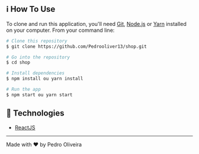 ## :information_source: How To Use

To clone and run this application, you'll need [Git](https://git-scm.com), [Node.js](https://nodejs.org/en/) or [Yarn](https://yarnpkg.com/getting-started) installed on your computer. From your command line:

```bash
# Clone this repository
$ git clone https://github.com/Pedrooliver13/shop.git

# Go into the repository
$ cd shop

# Install dependencies
$ npm install ou yarn install

# Run the app
$ npm start ou yarn start

```
## :rocket: Technologies

-  [ReactJS](https://reactjs.org/)

---

Made with ♥ by Pedro Oliveira
